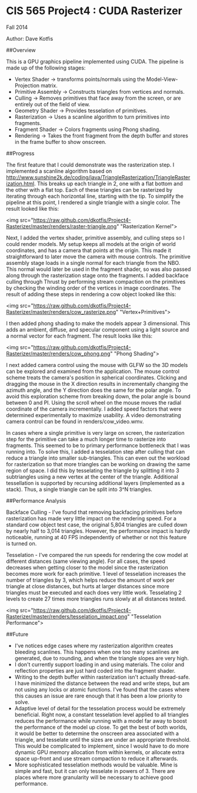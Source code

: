 CIS 565 Project4 : CUDA Rasterizer
===================

Fall 2014

Author: Dave Kotfis

##Overview

This is a GPU graphics pipeline implemented using CUDA. The pipeline is made up of the following stages:

- Vertex Shader -> transforms points/normals using the Model-View-Projection matrix.
- Primitive Assembly -> Constructs triangles from vertices and normals.
- Culling -> Removes primitives that face away from the screen, or are entirely out of the field of view.
- Geometry Shader -> Provides tesselation of primitives.
- Rasterization -> Uses a scanline algorithm to turn primitives into fragments.
- Fragment Shader -> Colors fragments using Phong shading.
- Rendering -> Takes the front fragment from the depth buffer and stores in the frame buffer to show onscreen.


##Progress

The first feature that I could demonstrate was the rasterization step. I implemented a scanline algorithm based on http://www.sunshine2k.de/coding/java/TriangleRasterization/TriangleRasterization.html. This breaks up each triangle in 2, one with a flat bottom and the other with a flat top. Each of these triangles can be rasterized by iterating through each horizontal line, starting with the tip. To simplify the pipeline at this point, I rendered a single triangle with a single color. The result looked like this:

<img src="https://raw.github.com/dkotfis/Project4-Rasterizer/master/renders/raster-triangle.png" "Rasterization Kernel">

Next, I added the vertex shader, primitive assembly, and culling steps so I could render models. My setup keeps all models at the origin of world coordinates, and has a camera that points at the origin. This made it straightforward to later move the camera with mouse controls. The primitive assembly stage loads in a single normal for each triangle from the NBO. This normal would later be used in the fragment shader, so was also passed along through the rasterization stage onto the fragments. I added backface culling through Thrust by performing stream compaction on the primitives by checking the winding order of the vertices in image coordinates. The result of adding these steps in rendering a cow object looked like this:

<img src="https://raw.github.com/dkotfis/Project4-Rasterizer/master/renders/cow_rasterize.png" "Vertex+Primitives">

I then added phong shading to make the models appear 3 dimensional. This adds an ambient, diffuse, and specular component using a light source and a normal vector for each fragment. The result looks like this:

<img src="https://raw.github.com/dkotfis/Project4-Rasterizer/master/renders/cow_phong.png" "Phong Shading">

I next added camera control using the mouse with GLFW so the 3D models can be explored and examined from the application. The mouse control scheme treats the camera's position in spherical coordinates. Clicking and dragging the mouse in the X direction results in incrementally changing the azimuth angle, and the Y direction does the same for the polar angle. To avoid this exploration scheme from breaking down, the polar angle is bound between 0 and PI. Using the scroll wheel on the mouse moves the radial coordinate of the camera incrementally. I added speed factors that were determined experimentally to maximize usability. A video demonstrating camera control can be found in renders/cow_video.wmv.

In cases where a single primitive is very large on screen, the rasterization step for the primitive can take a much longer time to rasterize into fragments. This seemed to be to primary performance bottleneck that I was running into. To solve this, I added a tesselation step after culling that can reduce a triangle into smaller sub-triangles. This can even out the workload for rasterization so that more triangles can be working on drawing the same region of space. I did this by tesselating the triangle by splitting it into 3 subtriangles using a new vertex at the center of the triangle. Additional tessellation is supported by recursing additional layers (implemented as a stack). Thus, a single triangle can be split into 3^N triangles.

##Performance Analysis

Backface Culling - I've found that removing backfacing primitives before rasterization has made very little impact on the rendering speed. For a standard cow object test case, the original 5,804 triangles are culled down by nearly half to 3,014 triangles. However, the performance impact is hardly noticeable, running at 40 FPS independently of whether or not this feature is turned on.

Tesselation - I've compared the run speeds for rendering the cow model at different distances (same viewing angle). For all cases, the speed decreases when getting closer to the model since the rasterization becomes more work for each primitive. 1 level of tesselation increases the number of triangles by 3, which helps reduce the amount of work per triangle at close distances, but hurts at larger distances since more triangles must be executed and each does very little work. Tesselating 2 levels to create 27 times more triangles runs slowly at all distances tested.

<img src="https://raw.github.com/dkotfis/Project4-Rasterizer/master/renders/tesselation_impact.png" "Tesselation Performance">

##Future

- I've notices edge cases where my rasterization algorithm creates bleeding scanlines. This happens when one too many scanlines are generated, due to rounding, and when the triangle slopes are very high.
- I don't currently support loading in and using materials. The color and reflection properties are just hard coded into the fragment shader.
- Writing to the depth buffer within rasterization isn't actually thread-safe. I have minimized the distance between the read and write steps, but am not using any locks or atomic functions. I've found that the cases where this causes an issue are rare enough that it has been a low priority to solve.
- Adaptive level of detail for the tesselation process would be extremely beneficial. Right now, a constant tesselation level applied to all triangles reduces the performance while running with a model far away to boost the performance of the model up close. To get the best of both worlds, it would be better to determine the onscreen area associated with a triangle, and tesselate until the sizes are under an appropriate threshold. This would be complicated to implement, since I would have to do more dynamic GPU memory allocation from within kernels, or allocate extra space up-front and use stream compaction to reduce it afterwards.
- More sophisticated tesselation methods would be valuable. Mine is simple and fast, but it can only tesselate in powers of 3. There are places where more granularity will be necessary to achieve good performance.

